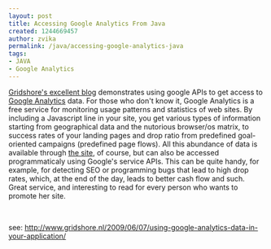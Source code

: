 ```yaml
---
layout: post
title: Accessing Google Analytics From Java
created: 1244669457
author: zvika
permalink: /java/accessing-google-analytics-java
tags:
- JAVA
- Google Analytics
---
```

<p><a href="http://www.gridshore.nl/2009/06/07/using-google-analytics-data-in-your-application/">Gridshore's excellent blog</a> demonstrates using google APIs to get access to <a href="http://www.google.com/analytics/">Google Analytics</a> data. For those who don't know it, Google Analytics is a free service for monitoring usage patterns and statistics of web sites. By including a Javascript line in your site, you get various types of information starting from geographical data and the nutorious browser/os matrix, to success rates of your landing pages and drop ratio from predefined goal-oriented campaigns (predefined page flows). All this abundance of data is available through <a href="http://www.google.com/analytics/">the site</a>, of course, but can also be accessed programmaticaly using Google's service APIs. This can be quite handy, for example, for detecting SEO or programming bugs that lead to high drop rates, which, at the end of the day, leads to better cash flow and such. Great service, and interesting to read for every person who wants to promote her site.</p>
<p>&nbsp;</p>
<p>see: <a href="http://www.gridshore.nl/2009/06/07/using-google-analytics-data-in-your-application/">http://www.gridshore.nl/2009/06/07/using-google-analytics-data-in-your-application/</a></p>

